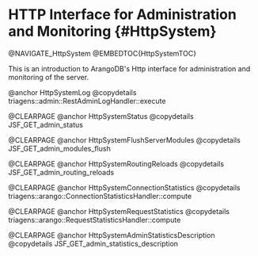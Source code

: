 HTTP Interface for Administration and Monitoring {#HttpSystem}
==============================================================

@NAVIGATE_HttpSystem
@EMBEDTOC{HttpSystemTOC}

This is an introduction to ArangoDB's Http interface for administration and
monitoring of the server.

@anchor HttpSystemLog
@copydetails triagens::admin::RestAdminLogHandler::execute

@CLEARPAGE
@anchor HttpSystemStatus
@copydetails JSF_GET_admin_status

@CLEARPAGE
@anchor HttpSystemFlushServerModules
@copydetails JSF_GET_admin_modules_flush

@CLEARPAGE
@anchor HttpSystemRoutingReloads
@copydetails JSF_GET_admin_routing_reloads

@CLEARPAGE
@anchor HttpSystemConnectionStatistics
@copydetails triagens::arango::ConnectionStatisticsHandler::compute

@CLEARPAGE
@anchor HttpSystemRequestStatistics
@copydetails triagens::arango::RequestStatisticsHandler::compute

@CLEARPAGE
@anchor HttpSystemAdminStatisticsDescription
@copydetails JSF_GET_admin_statistics_description
